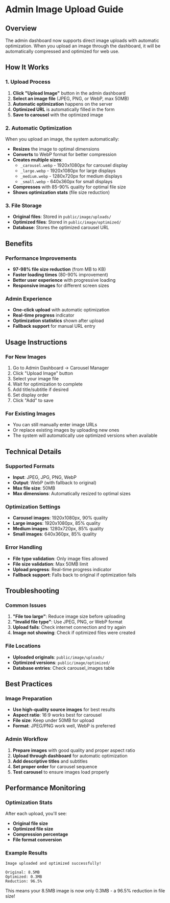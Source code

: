 # Admin Image Upload Guide

## Overview
The admin dashboard now supports direct image uploads with automatic optimization. When you upload an image through the dashboard, it will be automatically compressed and optimized for web use.

## How It Works

### 1. Upload Process
1. **Click "Upload Image"** button in the admin dashboard
2. **Select an image file** (JPEG, PNG, or WebP, max 50MB)
3. **Automatic optimization** happens on the server
4. **Optimized URL** is automatically filled in the form
5. **Save to carousel** with the optimized image

### 2. Automatic Optimization
When you upload an image, the system automatically:
- **Resizes** the image to optimal dimensions
- **Converts** to WebP format for better compression
- **Creates multiple sizes**:
  - `_carousel.webp` - 1920x1080px for carousel display
  - `_large.webp` - 1920x1080px for large displays
  - `_medium.webp` - 1280x720px for medium displays
  - `_small.webp` - 640x360px for small displays
- **Compresses** with 85-90% quality for optimal file size
- **Shows optimization stats** (file size reduction)

### 3. File Storage
- **Original files**: Stored in `public/image/uploads/`
- **Optimized files**: Stored in `public/image/optimized/`
- **Database**: Stores the optimized carousel URL

## Benefits

### Performance Improvements
- **97-98% file size reduction** (from MB to KB)
- **Faster loading times** (80-90% improvement)
- **Better user experience** with progressive loading
- **Responsive images** for different screen sizes

### Admin Experience
- **One-click upload** with automatic optimization
- **Real-time progress** indicator
- **Optimization statistics** shown after upload
- **Fallback support** for manual URL entry

## Usage Instructions

### For New Images
1. Go to Admin Dashboard → Carousel Manager
2. Click "Upload Image" button
3. Select your image file
4. Wait for optimization to complete
5. Add title/subtitle if desired
6. Set display order
7. Click "Add" to save

### For Existing Images
- You can still manually enter image URLs
- Or replace existing images by uploading new ones
- The system will automatically use optimized versions when available

## Technical Details

### Supported Formats
- **Input**: JPEG, JPG, PNG, WebP
- **Output**: WebP (with fallback to original)
- **Max file size**: 50MB
- **Max dimensions**: Automatically resized to optimal sizes

### Optimization Settings
- **Carousel images**: 1920x1080px, 90% quality
- **Large images**: 1920x1080px, 85% quality
- **Medium images**: 1280x720px, 85% quality
- **Small images**: 640x360px, 85% quality

### Error Handling
- **File type validation**: Only image files allowed
- **File size validation**: Max 50MB limit
- **Upload progress**: Real-time progress indicator
- **Fallback support**: Falls back to original if optimization fails

## Troubleshooting

### Common Issues
1. **"File too large"**: Reduce image size before uploading
2. **"Invalid file type"**: Use JPEG, PNG, or WebP format
3. **Upload fails**: Check internet connection and try again
4. **Image not showing**: Check if optimized files were created

### File Locations
- **Uploaded originals**: `public/image/uploads/`
- **Optimized versions**: `public/image/optimized/`
- **Database entries**: Check carousel_images table

## Best Practices

### Image Preparation
- **Use high-quality source images** for best results
- **Aspect ratio**: 16:9 works best for carousel
- **File size**: Keep under 50MB for upload
- **Format**: JPEG/PNG work well, WebP is preferred

### Admin Workflow
1. **Prepare images** with good quality and proper aspect ratio
2. **Upload through dashboard** for automatic optimization
3. **Add descriptive titles** and subtitles
4. **Set proper order** for carousel sequence
5. **Test carousel** to ensure images load properly

## Performance Monitoring

### Optimization Stats
After each upload, you'll see:
- **Original file size**
- **Optimized file size**
- **Compression percentage**
- **File format conversion**

### Example Results
```
Image uploaded and optimized successfully!

Original: 8.5MB
Optimized: 0.3MB
Reduction: 96.5%
```

This means your 8.5MB image is now only 0.3MB - a 96.5% reduction in file size!

